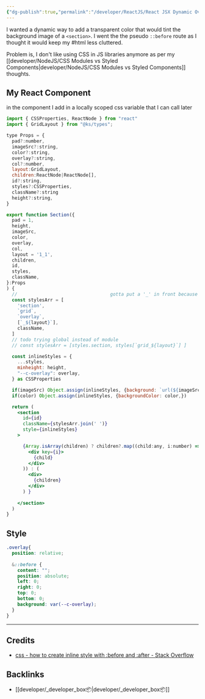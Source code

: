 ```yaml
---
{"dg-publish":true,"permalink":"/developer/ReactJS/React JSX Dynamic Overlay Color/","tags":["reactjs","css","html"],"noteIcon":""}
---
```


I wanted a dynamic way to add a transparent color that would tint the background image of a `<section>`. I went the the pseudo `::before` route as I thought it would keep my #html less cluttered.

Problem is, I don't like using CSS in JS libraries anymore as per my [[developer/NodeJS/CSS Modules vs Styled Components\|developer/NodeJS/CSS Modules vs Styled Components]] thoughts.

## My React Component

in the component I add in a locally scoped css variable that I can call later

```jsx
import { CSSProperties, ReactNode } from "react"
import { GridLayout } from "@ks/types";

type Props = {
  pad?:number,
  imageSrc?:string,
  color?:string,
  overlay?:string,
  col?:number,
  layout:GridLayout,
  children:ReactNode|ReactNode[],
  id?:string,
  styles?:CSSProperties,
  className?:string
  height?:string,
}

export function Section({
  pad = 1, 
  height,
  imageSrc, 
  color, 
  overlay,
  col,
  layout = '1_1',
  children,
  id,
  styles,
  className,
}:Props
) {
  //                                  gotta put a '_' in front because css no like numbers as class names
  const stylesArr = [
    'section', 
    `grid`, 
    `overlay`,
    [`_${layout}`], 
    className,
  ]
  // todo trying global instead of module
  // const stylesArr = [styles.section, styles[`grid_${layout}`] ]

  const inlineStyles = {
    ...styles,
    minheight: height,
    "--c-overlay": overlay, 
  } as CSSProperties

  if(imageSrc) Object.assign(inlineStyles, {background: `url(${imageSrc})`})
  if(color) Object.assign(inlineStyles, {backgroundColor: color,}) 

  return (
    <section 
      id={id}
      className={stylesArr.join(' ')}
      style={inlineStyles}
    >

      {Array.isArray(children) ? children?.map((child:any, i:number) => (
        <div key={i}> 
          {child} 
        </div>
      )) : (
        <div>
          {children}
        </div>
      ) }
    
    </section>
  )
}

```

## Style

```scss
.overlay{
  position: relative;
  
  &::before {
    content: "";
    position: absolute;
    left: 0;
    right: 0;
    top: 0;
    bottom: 0;
    background: var(--c-overlay);
  }
}
```

---
## Credits
- [css - how to create inline style with :before and :after - Stack Overflow](https://stackoverflow.com/questions/14436155/how-to-create-inline-style-with-before-and-after)
## Backlinks
- [[developer/_developer_box📦\|developer/_developer_box📦]]